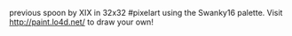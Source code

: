 previous spoon by XIX in 32x32 #pixelart using the Swanky16 palette. Visit http://paint.lo4d.net/ to draw your own! 